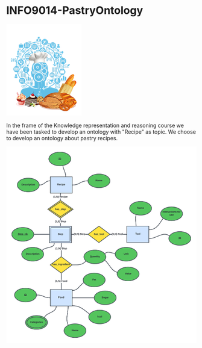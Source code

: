 # INFO9014-PastryOntology

![alt text](https://github.com/Corentin-tin/INFO9014-PastryOntology/blob/main/illu.png?raw=true)

In the frame of the Knowledge representation and reasoning course we have been tasked to develop an ontology with "Recipe" as topic. We choose to develop an ontology about pastry recipes.

![alt text](https://github.com/Corentin-tin/INFO9014-PastryOntology/blob/main/R2RML_mapping/RDB_CSV/RDB_Diagram.png?raw=true)
